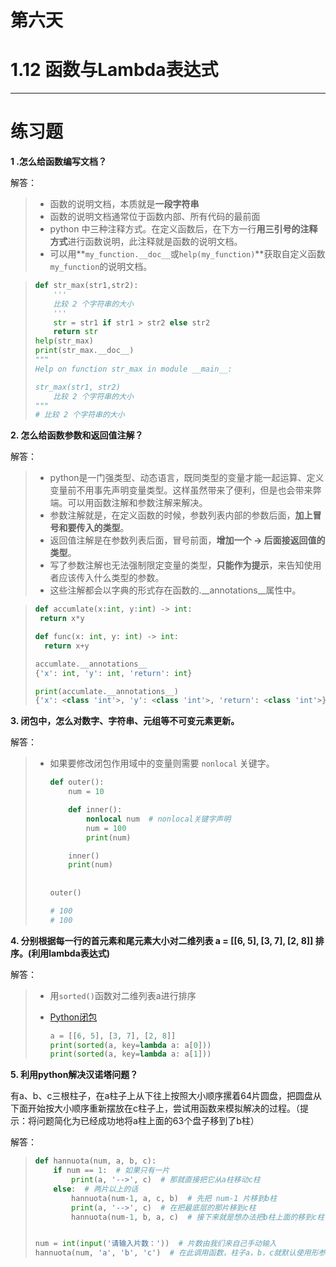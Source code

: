 #  第六天

# 1.12 函数与Lambda表达式

-----

# 练习题

**1 .怎么给函数编写文档？** 

解答：

> * 函数的说明文档，本质就是**一段字符串**
> * 函数的说明文档通常位于函数内部、所有代码的最前面
> * python 中三种注释方式。在定义函数后，在下方一行**用三引号的注释方式**进行函数说明，此注释就是函数的说明文档。
> * 可以用**`my_function.__doc__`或`help(my_function)`**获取自定义函数`my_function`的说明文档。

> ```python
> def str_max(str1,str2):
>     '''
>     比较 2 个字符串的大小
>     '''
>     str = str1 if str1 > str2 else str2
>     return str
> help(str_max)
> print(str_max.__doc__)
> """ 
> Help on function str_max in module __main__:
> 
> str_max(str1, str2)
>     比较 2 个字符串的大小
> """
> # 比较 2 个字符串的大小
> ```

**2. 怎么给函数参数和返回值注解？**

解答：

> * python是一门强类型、动态语言，既同类型的变量才能一起运算、定义变量前不用事先声明变量类型。这样虽然带来了便利，但是也会带来弊端。可以用函数注解和参数注解来解决。
> * 参数注解就是，在定义函数的时候，参数列表内部的参数后面，**加上冒号和要传入的类型**。
> * 返回值注解是在参数列表后面，冒号前面，**增加一个 -> 后面接返回值的类型**。
> * 写了参数注解也无法强制限定变量的类型，**只能作为提示**，来告知使用者应该传入什么类型的参数。
> * 这些注解都会以字典的形式存在函数的.__annotations__属性中。

> ```python
> def accumlate(x:int, y:int) -> int:
>  return x*y
> 
> def func(x: int, y: int) -> int:
> 	return x+y
> 
> accumlate.__annotations__
> {'x': int, 'y': int, 'return': int}
> 
> print(accumlate.__annotations__)
> {'x': <class 'int'>, 'y': <class 'int'>, 'return': <class 'int'>}
> 
> 
> ```

**3. 闭包中，怎么对数字、字符串、元组等不可变元素更新。**

解答：

> * 如果要修改闭包作用域中的变量则需要 `nonlocal` 关键字。
>
>   ```python
>   def outer():
>       num = 10
>
>       def inner():
>           nonlocal num  # nonlocal关键字声明
>           num = 100
>           print(num)
>
>       inner()
>       print(num)
>       
>       
>   outer()
>   
>   # 100
>   # 100 
>   
>   ```
>

**4. 分别根据每一行的首元素和尾元素大小对二维列表 a = [[6, 5], [3, 7], [2, 8]] 排序。(利用lambda表达式)**

解答：

> * 用`sorted()`函数对二维列表a进行排序
>
> * [Python闭包](http://c.biancheng.net/view/5335.html)
>
>   ```python
>   a = [[6, 5], [3, 7], [2, 8]]
>   print(sorted(a, key=lambda a: a[0]))
>   print(sorted(a, key=lambda a: a[1]))
>   ```

**5. 利用python解决汉诺塔问题？**

有a、b、c三根柱子，在a柱子上从下往上按照大小顺序摞着64片圆盘，把圆盘从下面开始按大小顺序重新摆放在c柱子上，尝试用函数来模拟解决的过程。（提示：将问题简化为已经成功地将a柱上面的63个盘子移到了b柱）

解答：

> ```python
> def hannuota(num, a, b, c):
>     if num == 1:  # 如果只有一片
>         print(a, '-->', c)  # 那就直接把它从a柱移动c柱
>     else:  # 两片以上的话
>         hannuota(num-1, a, c, b)  # 先把 num-1 片移到b柱
>         print(a, '-->', c)  # 在把最底层的那片移到c柱
>         hannuota(num-1, b, a, c)  # 接下来就是想办法把b柱上面的移到c柱了
> 
> 
> num = int(input('请输入片数：'))  # 片数由我们来自己手动输入
> hannuota(num, 'a', 'b', 'c')  # 在此调用函数，柱子a，b，c就默认使用形参吧
> ```










